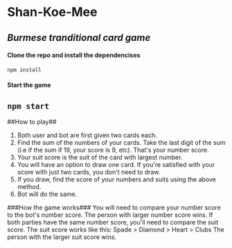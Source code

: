 # Shan-Koe-Mee

*Burmese tranditional card game*
---
#### Clone the repo and install the dependencises
`npm install`
#### Start the game
`npm start`
---

##How to play##
1. Both user and bot are first given two cards each. 
2. Find the sum of the numbers of your cards. Take the last digit of the sum (i.e if the sum if 19, your score is 9, etc). That's your number score.
3. Your suit score is the suit of the card with largest number. 
4. You will have an option to draw one card. If you're satisfied with your score with just two cards, you don't need to draw.
5. If you draw, find the score of your numbers and suits using the above method.
6. Bot will do the same. 

###How the game works###
You will need to compare your number score to the bot's number score. The person with larger number score wins. 
If both parties have the same number score, you'll need to compare the suit score. 
The suit score works like this: Spade > Diamond > Heart > Clubs
The person with the larger suit score wins.
